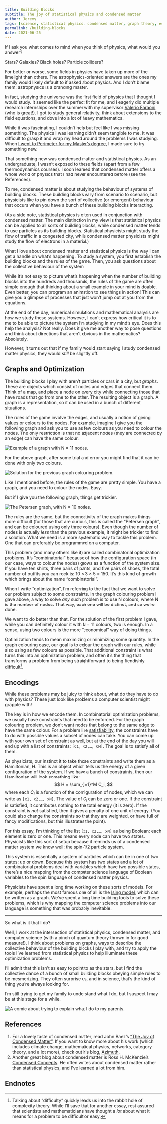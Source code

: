 ```yaml
---
title: Building Blocks
subtitle: The joy of statistical physics and condensed matter
author: Jeremy
tags: [science, statistical physics, condensed matter, graph theory, essay, worldline]
permalink: /building-blocks
date: 2021-06-25
---
```


If I ask you what comes to mind when you think of physics, what would you answer?

Stars? Galaxies? Black holes? Particle colliders?

For better or worse, some fields in physics have taken up more of the limelight than others. The astrophysics-oriented answers are the ones my family would likely default to if asked about physics. And I don’t blame them: astrophysics is a branding master.

In fact, studying the universe was the first field of physics that I thought I would study. It seemed like the perfect fit for me, and I eagerly did multiple research internships over the summer with my supervisor [Valerio Faraoni](https://scholar.google.com/citations?user=wqTvQCkAAAAJ&hl=en&oi=ao) (who is great!). I got to study general relativity, think about extensions to the field equations, and dove into a lot of heavy mathematics.

While it was fascinating, I couldn’t help but feel like I was missing something. The physics I was learning didn’t seem tangible to me. It was difficult to grasp it and wrap my head around the problems I was studying. When [I went to Perimeter for my Master’s degree](https://cotejer.github.io/psion), I made sure to try something new.

That something new was condensed matter and statistical physics. As an undergraduate, I wasn’t exposed to these fields (apart from a few thermodynamics courses). I soon learned that condensed matter offers a whole world of physics that I had never encountered before (see the References).

To me, condensed matter is about studying the behaviour of systems of building blocks. These building blocks vary from scenario to scenario, but physicists like to pin down the sort of collective (or emergent) behaviour that occurs when you have a bunch of these building blocks interacting.

(As a side note, statistical physics is often used in conjunction with condensed matter. The main distinction in my view is that statistical physics can be applied to all sorts of building blocks, while condensed matter tends to use particles as its building blocks. Statistical physicists might study the flow of traffic in a congested city, while condensed matter physicists might study the flow of electrons in a material.)

What I love about condensed matter and statistical physics is the way I can get a handle on what’s happening. To study a system, you first establish the building blocks and the rules of the game. Then, you ask questions about the collective behaviour of the system.

While it’s not easy to picture what’s happening when the number of building blocks into the hundreds and thousands, the rules of the game are often simple enough that thinking about a small example in your mind is doable. Even better, you can program an animation to see things in action! This can give you a glimpse of processes that just won’t jump out at you from the equations.

At the end of the day, numerical simulations and mathematical analysis are how we study these systems. However, I can’t express how critical it is to me to be able to picture the system I’m studying in my mind’s eye. Does this help the analysis? Not really. Does it give me another way to pose questions and think about directions that aren’t obvious in the mathematics? Absolutely.

However, it turns out that if my family would start saying I study condensed matter physics, they would *still* be slightly off.

## Graphs and Optimization

The building blocks I play with aren’t particles or cars in a city, but *graphs*. These are objects which consist of nodes and edges that connect them. Think of a map, and place a node on every city while connecting those that have roads that go from one to the other. The resulting object is a graph. A graph is a representation, so it can be used in a bunch of different situations.

The rules of the game involve the edges, and usually a notion of giving values or colours to the nodes. For example, imagine I give you the following graph and ask you to use as few colours as you need to colour the nodes. The only restriction is that no adjacent nodes (they are connected by an edge) can have the same colour.

![Example of a graph with N = 11 nodes.](https://res.cloudinary.com/dh3hm8pb7/image/upload/q_auto:best/v1624547195/Blog/GraphColouring.png)

For the above graph, after some trial and error you might find that it can be done with only two colours.

![Solution for the previous graph colouring problem.](https://res.cloudinary.com/dh3hm8pb7/image/upload/q_auto:best/v1624547195/Blog/GraphColouringFilled.png)

Like I mentioned before, the rules of the game are pretty simple. You have a graph, and you need to colour the nodes. Easy.

But if I give you the following graph, things get trickier.

![The Petersen graph, with N = 10 nodes.](https://res.cloudinary.com/dh3hm8pb7/image/upload/q_auto:best/v1624547195/Blog/Petersen.png)

The rules are the same, but the connectivity of the graph makes things more difficult (for those that are curious, this is called the “Petersen graph”, and can be coloured using only three colours). Even though the number of nodes is actually *less* than the previous example, it might be trickier to find a solution. What we need is a more systematic way to tackle this problem. One that can preferably be programmed on a computer.

This problem (and many others like it) are called combinatorial optimization problems. It’s “combinatorial” because of how the configuration space (in our case, ways to colour the nodes) grows as a function of the system size. If you have ten shirts, three pairs of pants, and five pairs of shoes, the total number of outfits you can rock is: 10 &times; 3 &times; 5 = 150. It’s this kind of growth which brings about the name “combinatorial”.

When I write “optimization”, I’m referring to the fact that we want to solve our problem subject to some constraints. In the graph colouring problem I gave above, a way to solve *any* such problem is to use N colours, where N is the number of nodes. That way, each one will be distinct, and so we’re done.

We want to do better than that. For the solution of the first problem I gave, while you can definitely colour it with N = 11 colours, two is enough. In a sense, using two colours is the more “economical” way of doing things.

Optimization tends to mean maximizing or minimizing some quantity. In the graph colouring case, our goal is to colour the graph with our rules, while also using as few colours as possible. That additional constraint is what turns this into an optimization problem, and often it’s the thing that transforms a problem from being straightforward to being fiendishly difficult[^1].

## Encodings

While these problems may be juicy to think about, what do they have to do with physics? These just look like problems a computer scientist might grapple with!

The key is in how we encode them. In combinatorial optimization problems, we usually have constraints that need to be enforced. For the graph colouring problem, we don’t want nodes that belong to the same edge to have the same colour. For a problem like [satisfiability](https://cotejer.github.io/shattering-of-sat), the constraints have to do with possible values a subset of nodes can take. You can come up with your own set of constraint as well, but at the end of the day you will end up with a list of constraints: `[C1, C2,…, CM]`. The goal is to satisfy all of them.

As physicists, our instinct it to take those constraints and write them as a Hamiltonian, H. This is an object which tells us the energy of a given configuration of the system. If we have a bunch of constraints, then our Hamiltonian will look something like:
$$
H = \sum_{i=1}^M C_i,
$$
where each $C_i$ is a function of the configuration of nodes, which we can write as `[x1, x2,…, xN]`. The value of $C_i$ can be zero or one. If the constraint is satisfied, it contributes nothing to the total energy (it is zero). If the constraint is *not* satisfied, then it gives a penalty of one unit of energy. (You could also change the constraints so that they are weighted, or have full of fancy modifications, but this illustrates the point).

For this essay, I’m thinking of the list `[x1, x2,…, xN]` as being Boolean: each element is zero or one. This means every node can have two states. Physicists like this sort of setup because it reminds us of a condensed matter system we know well: the spin-1/2 particle system.

This system is essentially a system of particles which can be in one of two states: up or down. Because this system has two states and a lot of combinatorial problems deal with variables which have two possible states, there’s a nice mapping from the computer science language of Boolean variables to the spin language of condensed matter physics.

Physicists have spent a long time working on these sorts of models. For example, perhaps the most famous one of all is the [Ising model](https://en.wikipedia.org/wiki/Ising_model), which can be written as a graph. We’ve spent a long time building tools to solve these problems, which is why mapping the computer science problems into our language is something that was probably inevitable.

---

So what is it that I do?

Well, I work at the intersection of statistical physics, condensed matter, and computer science (with a pinch of quantum theory thrown in for good measure!). I think about problems on graphs, ways to describe the collective behaviour of the building blocks I play with, and try to apply the tools I’ve learned from statistical physics to help illuminate these optimization problems.

I’ll admit that this isn’t as easy to point to as the stars, but I find the collective dance of a bunch of small building blocks obeying simple rules to be mesmerizing. They often surprise us, and in science, that’s the kind of thing you’re always looking for.

I’m still trying to get my family to understand what I do, but I suspect I may be at this stage for a while.

![A comic about trying to explain what I do to my parents.](https://res.cloudinary.com/dh3hm8pb7/image/upload/c_scale,q_auto:best/v1535842782/Handwaving/Published/TheTalk.png)



## References

1. For a lovely taste of condensed matter, read John Baez’s [“The Joy of Condensed Matter”](https://nautil.us/issue/97/wonder/the-joy-of-condensed-matter). If you want to know more about his work (which includes climate change, mathematical physics, networks, category theory, and a lot more), check out his blog, [Azimuth](https://johncarlosbaez.wordpress.com/).
2. Another great blog about condensed matter is Ross H. McKenzie’s [Condensed Concepts](https://condensedconcepts.blogspot.com/). He often writes about condensed matter rather than statistical physics, and I’ve learned a lot from him.

## Endnotes

[^1]: Talking about “difficulty” quickly leads us into the rabbit hole of complexity theory. While I’ll save that for another essay, rest assured that scientists and mathematicians have thought a *lot* about what it means for a problem to be difficult or easy.